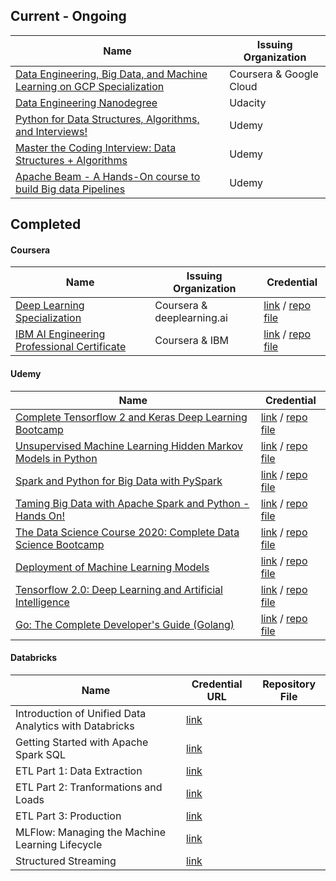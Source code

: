 
## Current - Ongoing

| Name                                            | Issuing Organization       |
|-------------------------------------------------|----------------------------|
| [Data Engineering, Big Data, and Machine Learning on GCP Specialization](https://www.coursera.org/specializations/gcp-data-machine-learning) | Coursera & Google Cloud |
| [Data Engineering Nanodegree](https://www.udacity.com/course/data-engineer-nanodegree--nd027) | Udacity |
| [Python for Data Structures, Algorithms, and Interviews!](https://www.udemy.com/course/python-for-data-structures-algorithms-and-interviews/) | Udemy |
| [Master the Coding Interview: Data Structures + Algorithms](https://www.udemy.com/course/master-the-coding-interview-data-structures-algorithms/) | Udemy |
| [Apache Beam - A Hands-On course to build Big data Pipelines](https://www.udemy.com/course/apache-beam-a-hands-on-course-to-build-big-data-pipelines/) | Udemy|

## Completed
#### Coursera

| Name                                            | Issuing Organization       | Credential |
|-------------------------------------------------|----------------------------|------------------------------------------------------------------------------------------|
| [Deep Learning Specialization](https://www.coursera.org/specializations/deep-learning) | Coursera & deeplearning.ai | [link](https://www.coursera.org/account/accomplishments/specialization/6EKWGQ9AK7X6) / [repo file](certificates/Coursera_Deep_Learning_Specialization.pdf) |
| [IBM AI Engineering Professional Certificate](https://www.coursera.org/professional-certificates/ai-engineer) | Coursera & IBM  | [link](https://www.coursera.org/account/accomplishments/professional-cert/DH6856XH9M56) / [repo file](Coursera_IBM_AI_Engineering_Professional_Certificate.pdf) |

#### Udemy

| Name                                                                                                 | Credential |
|------------------------------------------------------------------------------------------------------|----------------------------------------------------------------------------------------------------------|
| [Complete Tensorflow 2 and Keras Deep Learning Bootcamp](https://www.udemy.com/course/complete-tensorflow-2-and-keras-deep-learning-bootcamp/) | [link](https://www.udemy.com/certificate/UC-a1ea8fc9-79e9-45a1-aa84-9a9f49c097cb/]) / [repo file](certificates/Udemy_Complete_Tensorflow_2_and_Keras_Deep_Learning_Bootcamp.pdf) |
| [Unsupervised Machine Learning Hidden Markov Models in Python](https://www.udemy.com/course/unsupervised-machine-learning-hidden-markov-models-in-python/) | [link](https://www.udemy.com/certificate/UC-7b148c4e-689e-433e-836d-f47726e6471f/) / [repo file](certificates/Udemy_Unsupervised_Machine_Learning_Hidden_Markov_Models_in_Python.pdf) |
| [Spark and Python for Big Data with PySpark](https://www.udemy.com/course/spark-and-python-for-big-data-with-pyspark/) | [link](https://www.udemy.com/certificate/UC-205e4ef4-017b-48f5-b44c-7bbcef31729d/) / [repo file](certificates/Udemy_Spark_and_Python_for_Big_Data_with_PySpark.pdf) |
| [Taming Big Data with Apache Spark and Python - Hands On!](https://www.udemy.com/course/taming-big-data-with-apache-spark-hands-on/) | [link](https://www.udemy.com/certificate/UC-079486e0-5418-4601-ae24-ab5227efa734) / [repo file](certificates/Udemy_Taming_Big_Data_with_Apache_Spark_and_Python_Hands_On.pdf) |
| [The Data Science Course 2020: Complete Data Science Bootcamp](https://www.udemy.com/course/the-data-science-course-complete-data-science-bootcamp/) | [link](https://www.udemy.com/certificate/UC-298e63b4-b71c-44b4-883f-57bd54abc46d) / [repo file](certificates/Udemy_The_Data_Science_Course_2020_Complete_Data_Science_Bootcamp.pdf) |
| [Deployment of Machine Learning Models](https://www.udemy.com/course/deployment-of-machine-learning-models/) | [link](https://www.udemy.com/certificate/UC-c3604840-20f0-4eee-876b-6ec9e5072fe1/) / [repo file](certificates/Udemy_Deployment_of_Machine_Learning_Models.pdf) |
| [Tensorflow 2.0: Deep Learning and Artificial Intelligence](https://www.udemy.com/course/deep-learning-tensorflow-2/) | [link](https://www.udemy.com/certificate/UC-cf6fb3c5-ca2d-47d8-8750-7eb35e5e3da7/) / [repo file](certificates/Udemy_Tensorflow_2_0_Deep_Learning_and_Artificial_Intelligence.pdf) |
| [Go: The Complete Developer's Guide (Golang)](https://www.udemy.com/course/go-the-complete-developers-guide/) | [link](https://www.udemy.com/certificate/UC-6c3ff05a-b74b-4407-80cf-835c352cfe4c/) / [repo file](certificates/Udemy_Go_The_Complete_Developer_Guide_Golang.pdf) |

#### Databricks

| Name                                                   | Credential URL                                                                               | Repository File |
|--------------------------------------------------------|----------------------------------------------------------------------------------------------|----------------------------------------------------------------------------------------------|
| Introduction of Unified Data Analytics with Databricks | [link](https://academy.databricks.com/award/completion/5e8540aa-1033-3ec3-b0dc-5ac7d6a2fa44) | |
| Getting Started with Apache Spark SQL                  | [link](https://academy.databricks.com/award/completion/2d7bcb66-858b-38a5-a424-bf5cdc6cdc6d) | |
| ETL Part 1: Data Extraction                            | [link](https://academy.databricks.com/award/completion/d357c2c7-441a-3d0e-b482-a863f4a30e3a) | |
| ETL Part 2: Tranformations and Loads                   | [link](https://academy.databricks.com/award/completion/1e6ce142-bb0f-3668-8def-f990ecc60f1c) | |
| ETL Part 3: Production                                 | [link](https://academy.databricks.com/award/completion/9722f58c-ea7b-34a7-a7b8-a87bbc1ba7f8) | |
| MLFlow: Managing the Machine Learning Lifecycle        | [link](https://academy.databricks.com/award/completion/e34f2b49-8551-3b21-9366-a0fa31833511) | |
| Structured Streaming                                   | [link](https://academy.databricks.com/award/completion/9ef09406-e8c3-34c3-8a72-6db365d6a2ba) | |
